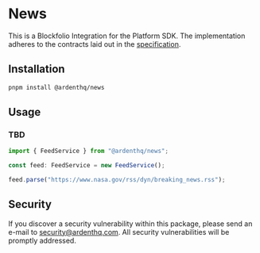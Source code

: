 # News

This is a Blockfolio Integration for the Platform SDK. The implementation adheres to the contracts laid out in the [specification](/docs/specification.md).

## Installation

```bash
pnpm install @ardenthq/news
```

## Usage

### TBD

```typescript
import { FeedService } from "@ardenthq/news";

const feed: FeedService = new FeedService();

feed.parse("https://www.nasa.gov/rss/dyn/breaking_news.rss");
```

## Security

If you discover a security vulnerability within this package, please send an e-mail to [security@ardenthq.com](mailto:security@ardenthq.com). All security vulnerabilities will be promptly addressed.
